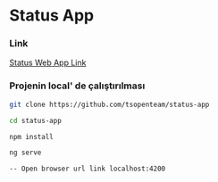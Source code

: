 # Status App

### Link

[Status Web App Link](https://tsopenteam.github.io/status)

### Projenin local' de çalıştırılması

```bash
git clone https://github.com/tsopenteam/status-app

cd status-app

npm install

ng serve

-- Open browser url link localhost:4200
```